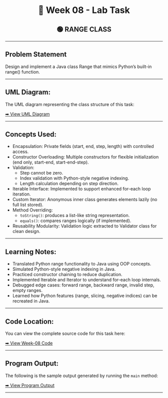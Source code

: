 <h1 align="center">📄 Week 08 - Lab Task</h1>

<h2 align="center">🟢 RANGE CLASS</h2>

---

## Problem Statement

Design and implement a Java class Range that mimics Python’s built-in range() function.

--- 

## UML Diagram:
The UML diagram representing the class structure of this task: 

[➡ View UML Diagram](uml.png)

---

## Concepts Used:

- Encapsulation: Private fields (start, end, step, length) with controlled access.
- Constructor Overloading: Multiple constructors for flexible initialization (end only, start-end, start-end-step).
- Validation:
    - Step cannot be zero.
    - Index validation with Python-style negative indexing.
    - Length calculation depending on step direction.
- Iterable Interface: Implemented to support enhanced for-each loop iteration.
- Custom Iterator: Anonymous inner class generates elements lazily (no full list stored).
- Method Overriding:
    - `toString()`: produces a list-like string representation.
    - `equals()`: compares ranges logically (if implemented).
- Reusability Modularity: Validation logic extracted to Validator class for clean design.

--- 

## Learning Notes:

- Translated Python range functionality to Java using OOP concepts.
- Simulated Python-style negative indexing in Java.
- Practiced constructor chaining to reduce duplication.
- Implemented Iterable and Iterator to understand for-each loop internals.
- Debugged edge cases: forward range, backward range, invalid step, empty ranges.
- Learned how Python features (range, slicing, negative indices) can be recreated in Java.

---

## Code Location:

You can view the complete source code for this task here: 

[➡ View Week-08 Code](code)

---

## Program Output:

The following is the sample output generated by running the `main` method: 

[➡ View Program Output](output.png)

---
